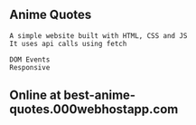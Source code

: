 ## Anime Quotes
    A simple website built with HTML, CSS and JS
    It uses api calls using fetch 

    DOM Events
    Responsive

## Online at best-anime-quotes.000webhostapp.com
